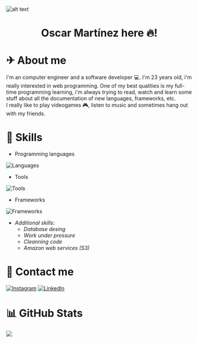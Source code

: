 ![alt text](https://w.wallhaven.cc/full/vq/wallhaven-vq6lk3.jpg)
<p>
  <h1 align="center" > Oscar Martínez here 🔥! </h1>
</p>


# ✈ About me
I'm an computer engineer and a software developer 💻. I'm 23 years old, i'm really interested in web programming. One of my best qualities is my full-time programming learning, i'm always trying to read, watch and learn some stuff about all the documentation of new languages, frameworks, etc.  
I really like to play videogames 🎮, listen to music and sometimes hang out with my friends.


# 📜 Skills

*  Programming languages

![Languages](https://skillicons.dev/icons?i=js,html,css,php,java,c,cs,python)

* Tools
  
![Tools](https://skillicons.dev/icons?i=visualstudio,vscode,git,github,mysql,docker,aws)

* Frameworks
  
![Frameworks](https://skillicons.dev/icons?i=react,vue,next,laravel,vite,nuxt)

* *Additional skills:* 
    * *Database desing*
    * *Work under pressure*
    * *Cleanning code*
    * *Amazon web services (S3)*

# 🎒 Contact me
[![Instagram](https://img.shields.io/badge/Instagram-%23E4405F.svg?logo=Instagram&logoColor=white)](https://instagram.com/oscaaaaaaaarr) [![LinkedIn](https://img.shields.io/badge/LinkedIn-%230077B5.svg?logo=linkedin&logoColor=white)](https://linkedin.com/in/oscarmartinezmx/) 

# 📊 GitHub Stats
![](https://github-readme-stats.vercel.app/api/top-langs/?username=Oscarucho2&theme=dark&hide_border=false&include_all_commits=true&count_private=true&layout=compact)
